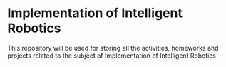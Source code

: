 # Implementation of Intelligent Robotics 

This repository will be used for storing all the activities, homeworks and projects
related to the subject of Implementation of Intelligent Robotics 
